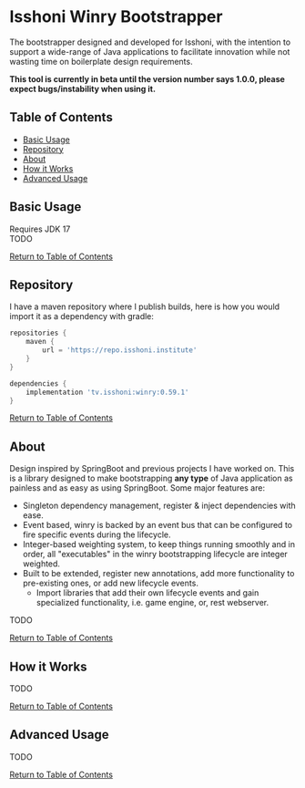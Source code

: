 Isshoni Winry Bootstrapper
==========================
The bootstrapper designed and developed for Isshoni, with the intention to support a wide-range
of Java applications to facilitate innovation while not wasting time on boilerplate design requirements.

**This tool is currently in beta until the version number says 1.0.0, please expect bugs/instability when using it.**

Table of Contents
-----------------
- [Basic Usage](#basic-usage)
- [Repository](#repository)
- [About](#about)
- [How it Works](#how-it-works)
- [Advanced Usage](#advanced-usage)

Basic Usage
-----------
Requires JDK 17  
TODO

[Return to Table of Contents](#table-of-contents)

Repository
----------
I have a maven repository where I publish builds, here is how you would import it as a dependency with gradle:
```groovy
repositories {
    maven {
        url = 'https://repo.isshoni.institute'
    }
}

dependencies {
    implementation 'tv.isshoni:winry:0.59.1'
}
```

[Return to Table of Contents](#table-of-contents)

About
-----
Design inspired by SpringBoot and previous projects I have worked on. This is a library designed to make
bootstrapping **any type** of Java application as painless and as easy as using SpringBoot. Some major
features are:
* Singleton dependency management, register & inject dependencies with ease.
* Event based, winry is backed by an event bus that can be configured to fire specific events during the lifecycle.
* Integer-based weighting system, to keep things running smoothly and in order, all "executables" in the winry bootstrapping lifecycle are integer weighted.
* Built to be extended, register new annotations, add more functionality to pre-existing ones, or add new lifecycle events.
    * Import libraries that add their own lifecycle events and gain specialized functionality, i.e. game engine, or, rest webserver.
  
TODO  
  
[Return to Table of Contents](#table-of-contents)

How it Works
------------
TODO  
  
[Return to Table of Contents](#table-of-contents)

Advanced Usage
--------------
TODO  
  
[Return to Table of Contents](#table-of-contents)
